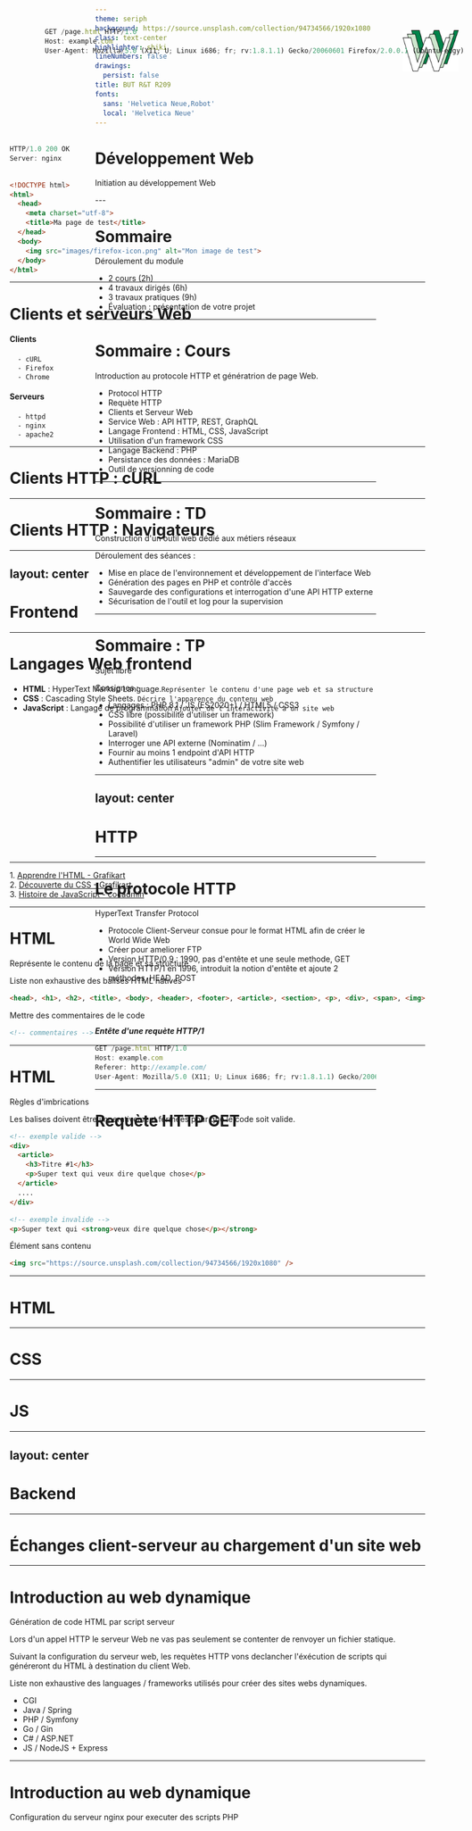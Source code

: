 ```yaml
---
theme: seriph
background: https://source.unsplash.com/collection/94734566/1920x1080
class: text-center
highlighter: shiki
lineNumbers: false
drawings:
  persist: false
title: BUT R&T R209
fonts:
  sans: 'Helvetica Neue,Robot'
  local: 'Helvetica Neue'
---
```


# Développement Web

Initiation au développement Web

<div class="abs-br m-6 flex gap-2">
  <a href="https://github.com/Veryloop/but-rt-s2-r209" target="_blank" alt="GitHub"
    class="text-xl icon-btn opacity-50 !border-none !hover:text-white">
    <carbon-logo-github />
  </a>
</div>
---

# Sommaire
Déroulement du module

- 2 cours (2h)
- 4 travaux dirigés (6h)
- 3 travaux pratiques (9h)
- Évaluation : présentation de votre projet


---

# Sommaire : Cours
Introduction au protocole HTTP et génératrion de page Web.

- Protocol HTTP
- Requète HTTP
- Clients et Serveur Web
- Service Web : API HTTP, REST, GraphQL
- Langage Frontend : HTML, CSS, JavaScript
- Utilisation d'un framework CSS
- Langage Backend : PHP
- Persistance des données : MariaDB
- Outil de versionning de code

---

# Sommaire : TD
Construction d'un outil web dédié aux métiers réseaux

Déroulement des séances :
- Mise en place de l'environnement et développement de l'interface Web
- Génération des pages en PHP et contrôle d'accès
- Sauvegarde des configurations et interrogation d'une API HTTP externe
- Sécurisation de l'outil et log pour la supervision

---

# Sommaire : TP
Sujet libre

Consignes :
- Langages : PHP 8.1 / JS (ES2020+) / HTML5 / CSS3
- CSS libre (possibilité d'utiliser un framework)
- Possibilité d'utiliser un framework PHP (Slim Framework / Symfony / Laravel)
- Interroger une API externe (Nominatim / ...)
- Fournir au moins 1 endpoint d'API HTTP
- Authentifier les utilisateurs "admin" de votre site web

---
layout: center
---
# HTTP

---

# Le protocole HTTP

HyperText Transfer Protocol

- Protocole Client-Serveur consue pour le format HTML afin de créer le World Wide Web
- Créer pour ameliorer FTP
- Version HTTP/0.9 : 1990, pas d'entête et une seule methode, GET
- Version HTTP/1 en 1996, introduit la notion d'entête et ajoute 2 méthodes, HEAD, POST

<div style="height: 50px"></div>

___Entête d'une requète HTTP/1___
```ts {0|1|2-4|all}
GET /page.html HTTP/1.0
Host: example.com
Referer: http://example.com/
User-Agent: Mozilla/5.0 (X11; U; Linux i686; fr; rv:1.8.1.1) Gecko/20060601 Firefox/2.0.0.1 (Ubuntu-edgy)
```

<img src="images/www.png" width="100" style="position: absolute; top: 110px; right: 80px;"/>

---

# Requète HTTP GET

<mdi-desktop-tower-monitor class="text-4xl text-green-100"/>
<arrow x1="160" y1="120" x2="800" y2="120" color="#564" width="3"/>
<mdi-server style="position: absolute; top: 90px; right: 70px;" class="text-4xl text-green-100"/>

```ts
GET /page.html HTTP/1.0
Host: example.com
User-Agent: Mozilla/5.0 (X11; U; Linux i686; fr; rv:1.8.1.1) Gecko/20060601 Firefox/2.0.0.1 (Ubuntu-edgy)
```

<div style="height: 20px"></div>


<mdi-desktop-tower-monitor class="text-4xl text-green-100"/>
<arrow x1="800" y1="235" x2="160" y2="235" color="#564" width="3"/>
<mdi-server style="position: absolute; top: 210px; right: 70px;" class="text-4xl text-green-100"/>

```ts {0|all}
HTTP/1.0 200 OK
Server: nginx
```

```html {0|all}

<!DOCTYPE html>
<html>
  <head>
    <meta charset="utf-8">
    <title>Ma page de test</title>
  </head>
  <body>
    <img src="images/firefox-icon.png" alt="Mon image de test">
  </body>
</html>
```

<style>
  .slidev-code{
    margin: 0 !important;
    padding: 0!important;
  }
</style>


---

# Clients et serveurs Web

<div grid="~ cols-2 gap-2" m="-t-2">

  <div>
    <h4>Clients</h4>

      - cURL
      - Firefox
      - Chrome    
  </div>

  <div>
    <h4>Serveurs</h4>  
  
      - httpd
      - nginx
      - apache2
  </div>
</div>

---

# Clients HTTP : cURL

---

# Clients HTTP : Navigateurs

---
layout: center
---
# Frontend

---

# Langages Web frontend

-  __HTML__ : HyperText Markup Language.`Représenter le contenu d'une page web et sa structure`
- __CSS__ : Cascading Style Sheets. `Décrire l'apparence du contenu web`
- __JavaScript__ : Langage de programmation `Ajouter de l'interactivité à un site web`

<div class="space"></div>

___

1\. [Apprendre l'HTML - Grafikart](https://www.youtube.com/playlist?list=PLjwdMgw5TTLUeixVGPNl1uZNeJy4UY6qX)<br>
2\. [Découverte du CSS - Grafikart](https://www.youtube.com/playlist?list=PLjwdMgw5TTLVjTZQocrMwKicV5wsZlRpj)<br>
3\. [Histoire de JavaScript - cocadmin](https://www.youtube.com/watch?v=cdDPQkF7hRA)

<style>
.space{
  height: 240px;
  #background-color: #000;
}
</style>

---

# HTML
Représente le contenu de la page et sa structure

Liste non exhaustive des balises HTML natives
```html 
<head>, <h1>, <h2>, <title>, <body>, <header>, <footer>, <article>, <section>, <p>, <div>, <span>, <img>
```

Mettre des commentaires de le code
```html
<!-- commentaires -->
```

---

# HTML
Règles d'imbrications

Les balises doivent être imperativement fermées pour que le code soit valide.

```html
<!-- exemple valide -->
<div>
  <article>
    <h3>Titre #1</h3>
    <p>Super text qui veux dire quelque chose</p>
  </article>
  ....
</div>
```

```html
<!-- exemple invalide -->
<p>Super text qui <strong>veux dire quelque chose</p></strong>
```

Élément sans contenu 
```html
<img src="https://source.unsplash.com/collection/94734566/1920x1080" />
```

---

# HTML

---

# CSS

---

# JS


---
layout: center
---
# Backend

---

# Échanges client-serveur au chargement d'un site web


---

# Introduction au web dynamique
Génération de code HTML par script serveur 

Lors d'un appel HTTP le serveur Web ne vas pas seulement se contenter de renvoyer un fichier statique.

Suivant la configuration du serveur web, les requètes HTTP vons declancher l'éxécution de scripts qui généreront du HTML à destination du client Web.

Liste non exhaustive des languages / frameworks utilisés pour créer des sites webs dynamiques.
- CGI
- Java / Spring
- PHP / Symfony
- Go / Gin
- C# / ASP.NET
- JS / NodeJS + Express

---

# Introduction au web dynamique
Configuration du serveur nginx pour executer des scripts PHP

<mdi-desktop-tower-monitor class="text-7xl text-gray-200" style="position: absolute; top: 140px;"/>

<arrow x1="180" y1="170" x2="530" y2="170" class="text-gray-200" width="2"/>
<arrow x1="530" y1="200" x2="180" y2="200" class="text-gray-200" width="2"/>

<mdi-server class="text-7xl text-gray-200" style="position: absolute; top: 140px; right: 300px;" />

<arrow x1="700" y1="170" x2="790" y2="170" class="text-gray-200" width="2"/>
<arrow x1="790" y1="200" x2="700" y2="200" class="text-gray-200" width="2"/>

<mdi-language-php class="text-7xl text-gray-200" style="position: absolute; top: 140px; right: 70px;" />


---

# PHP

---
layout: center
---
# Sécurité

---

# Sensibilisation a la sécurité du Web : XSS

---

# Sensibilisation a la sécurité du Web : SQLi

---
layout: center
---
# TD

---

# TD1 : Mise en place de l'environnement

---

# TD1 : Développement de l'interface Web

---

# TD2 : 

---

# TD3 : 

---

# TD4 : 

---
layout: center
class: text-center
---

# Initiation au développement Web

[GitHub](https://github.com/Veryloop/but-rt-s2-r209)
